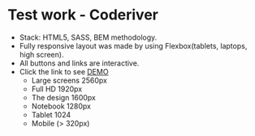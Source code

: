 # Test work - Coderiver

- Stack: HTML5, SASS, BEM methodology.
- Fully responsive layout was made by using Flexbox(tablets, laptops, high screen).
- All buttons and links are interactive.
- Click the link to see [DEMO](https://elizabeth-honch.github.io/test-coderiver/)
  - Large screens 2560px
  - Full HD 1920px
  - The design 1600px
  - Notebook 1280px
  - Tablet 1024
  - Mobile (> 320px)
